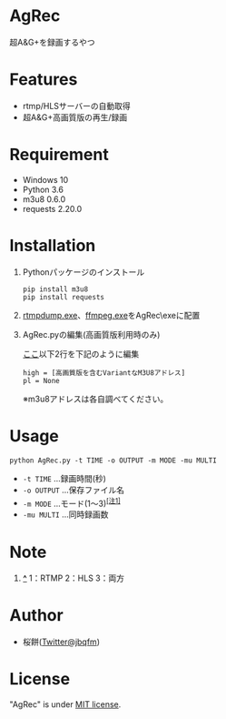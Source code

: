 # AgRec

超A&G+を録画するやつ

# Features

* rtmp/HLSサーバーの自動取得
* 超A&G+高画質版の再生/録画

# Requirement

* Windows 10
* Python    3.6
* m3u8      0.6.0
* requests  2.20.0

# Installation
1. Pythonパッケージのインストール
   ```
   pip install m3u8
   pip install requests
   ```
2. [rtmpdump.exe](http://rtmpdump.mplayerhq.hu/download/)、[ffmpeg.exe](https://ffmpeg.zeranoe.com/builds/)をAgRec\\exeに配置

3. AgRec.pyの編集(高画質版利用時のみ)

   [ここ](https://github.com/jbqfm/AgRec/blob/8af3e77d857fb41e3d6eb67dce950ca0bcf9589c/AgRec.py#L136)以下2行を下記のように編集
   ```
   high = [高画質版を含むVariantなM3U8アドレス]
   pl = None
   ```
   ※m3u8アドレスは各自調べてください。
# Usage

```
python AgRec.py -t TIME -o OUTPUT -m MODE -mu MULTI
```
* `-t TIME`		…録画時間(秒)
* `-o OUTPUT`	…保存ファイル名
* `-m MODE`		…モード(1～3)<sup id="note_ref-1"><a href="#note-1">[注1]</a></sup>
* `-mu MULTI`	…同時録画数

# Note
1. <b><a id="note-1" href="#note_ref-1">^</a></b> 1：RTMP 2：HLS 3：両方


# Author

* 桜餅([Twitter@jbqfm](https://twitter.com/jbqfm))

# License
 
"AgRec" is under [MIT license](https://en.wikipedia.org/wiki/MIT_License).
